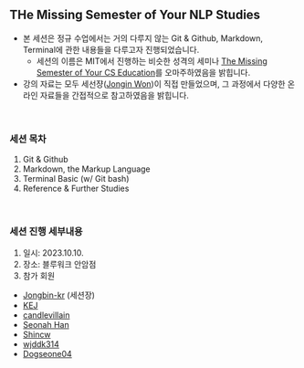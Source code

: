 ## THe Missing Semester of Your NLP Studies

- 본 세션은 정규 수업에서는 거의 다루지 않는 Git & Github, Markdown, Terminal에 관한 내용들을 다루고자 진행되었습니다.
  - 세션의 이름은 MIT에서 진행하는 비슷한 성격의 세미나 [The Missing Semester of Your CS Education](https://missing.csail.mit.edu/)를 오마주하였음을 밝힙니다.
- 강의 자료는 모두 세선쟝([Jongin Won](https://github.com/Jongbin-kr))이 직접 만들었으며, 그 과정에서 다양한 온라인 자료들을 간접적으로 참고하였음을 밝힙니다.

<br>

### 세션 목차
1. Git & Github
2. Markdown, the Markup Language
3. Terminal Basic (w/ Git bash)
4. Reference & Further Studies

<br>

### 세션 진행 세부내용
1. 일시: 2023.10.10.
2. 장소: 블루워크 안암점
3. 참가 회원
  - [Jongbin-kr](https://github.com/Jongbin-kr) (세션장)
  - [KEJ](https://github.com/en0226)
  - [candlevillain](https://github.com/candlevillain)
  - [Seonah Han](https://github.com/linea77)
  - [Shincw](https://github.com/Shincw)
  - [wjddk314](https://github.com/wjddk314)
  - [Dogseone04](https://github.com/Dogseone04)
